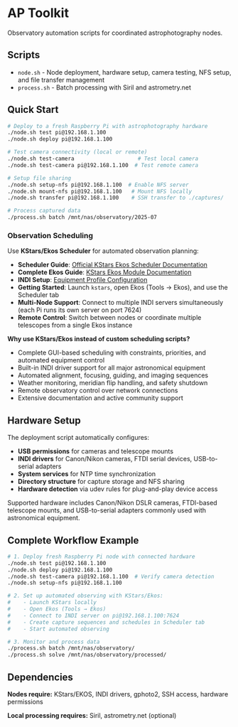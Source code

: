 # AP Toolkit

Observatory automation scripts for coordinated astrophotography nodes.

## Scripts

- `node.sh` - Node deployment, hardware setup, camera testing, NFS setup, and file transfer management
- `process.sh` - Batch processing with Siril and astrometry.net

## Quick Start

```bash
# Deploy to a fresh Raspberry Pi with astrophotography hardware
./node.sh test pi@192.168.1.100
./node.sh deploy pi@192.168.1.100

# Test camera connectivity (local or remote)
./node.sh test-camera                    # Test local camera
./node.sh test-camera pi@192.168.1.100  # Test remote camera

# Setup file sharing
./node.sh setup-nfs pi@192.168.1.100  # Enable NFS server
./node.sh mount-nfs pi@192.168.1.100   # Mount NFS locally
./node.sh transfer pi@192.168.1.100    # SSH transfer to ./captures/

# Process captured data
./process.sh batch /mnt/nas/observatory/2025-07
```

### Observation Scheduling

Use **KStars/Ekos Scheduler** for automated observation planning:

- **Scheduler Guide**: [Official KStars Ekos Scheduler Documentation](https://docs.kde.org/trunk5/en/kstars/kstars/ekos-scheduler.html)
- **Complete Ekos Guide**: [KStars Ekos Module Documentation](https://docs.kde.org/trunk5/en/kstars/kstars/ekos.html)
- **INDI Setup**: [Equipment Profile Configuration](https://docs.kde.org/trunk5/en/kstars/kstars/ekos-profile-wizard.html)
- **Getting Started**: Launch `kstars`, open Ekos (Tools → Ekos), and use the Scheduler tab
- **Multi-Node Support**: Connect to multiple INDI servers simultaneously (each Pi runs its own server on port 7624)
- **Remote Control**: Switch between nodes or coordinate multiple telescopes from a single Ekos instance

**Why use KStars/Ekos instead of custom scheduling scripts?**
- Complete GUI-based scheduling with constraints, priorities, and automated equipment control
- Built-in INDI driver support for all major astronomical equipment
- Automated alignment, focusing, guiding, and imaging sequences
- Weather monitoring, meridian flip handling, and safety shutdown
- Remote observatory control over network connections
- Extensive documentation and active community support

## Hardware Setup

The deployment script automatically configures:
- **USB permissions** for cameras and telescope mounts
- **INDI drivers** for Canon/Nikon cameras, FTDI serial devices, USB-to-serial adapters
- **System services** for NTP time synchronization
- **Directory structure** for capture storage and NFS sharing
- **Hardware detection** via udev rules for plug-and-play device access

Supported hardware includes Canon/Nikon DSLR cameras, FTDI-based telescope mounts, and USB-to-serial adapters commonly used with astronomical equipment.

## Complete Workflow Example

```bash
# 1. Deploy fresh Raspberry Pi node with connected hardware
./node.sh test pi@192.168.1.100
./node.sh deploy pi@192.168.1.100
./node.sh test-camera pi@192.168.1.100  # Verify camera detection
./node.sh setup-nfs pi@192.168.1.100

# 2. Set up automated observing with KStars/Ekos:
#    - Launch KStars locally
#    - Open Ekos (Tools → Ekos)
#    - Connect to INDI server on pi@192.168.1.100:7624
#    - Create capture sequences and schedules in Scheduler tab
#    - Start automated observing

# 3. Monitor and process data
./process.sh batch /mnt/nas/observatory/
./process.sh solve /mnt/nas/observatory/processed/
```

## Dependencies

**Nodes require:** KStars/EKOS, INDI drivers, gphoto2, SSH access, hardware permissions

**Local processing requires:** Siril, astrometry.net (optional)
